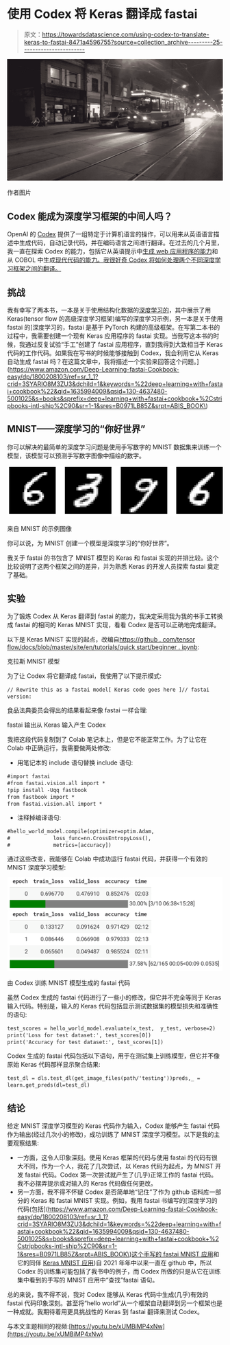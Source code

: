 # 使用 Codex 将 Keras 翻译成 fastai

> 原文：<https://towardsdatascience.com/using-codex-to-translate-keras-to-fastai-8471a4596755?source=collection_archive---------25----------------------->

![](img/ab4031c6c9f56c98ebe029912968de90.png)

作者图片

## Codex 能成为深度学习框架的中间人吗？

OpenAI 的 [Codex](https://openai.com/blog/openai-codex/) 提供了一组特定于计算机语言的操作，可以用来从英语语言描述中生成代码，自动记录代码，并在编码语言之间进行翻译。在过去的几个月里，我一直在探索 Codex 的能力，包括它从英语提示中[生成 web 应用程序的能力](/back-to-the-future-with-codex-and-cobol-766782f5ae8f)和从 COBOL 中生成[现代代码的能力。我很好奇 Codex 将如何处理两个不同深度学习框架之间的翻译。](/codex-translates-cobol-into-javascript-266205d606c0)

## 挑战

我有幸写了两本书，一本是关于使用结构化数据的[深度学习的](https://www.amazon.com/Deep-Learning-Structured-Data-Mark/dp/1617296724/ref=sr_1_1?crid=PJ88C9FDGR0R&dchild=1&keywords=%22deep+learning+with+structured+data%22&qid=1635993870&qsid=130-4637480-5001025&sprefix=deep+learning+with+structured+data+%2Caps%2C100&sr=8-1&sres=1617296724%2C149203486X%2C0439438306%2C1412996481%2CB084TQ5RGK%2C054532114X%2C0545103339%2C3319659626&srpt=ABIS_BOOK)，其中展示了用 Keras(tensor flow 的高级深度学习框架)编写的深度学习示例，另一本是关于使用 fastai 的[深度学习的，fastai 是基于 PyTorch 构建的高级框架。在写第二本书的过程中，我需要创建一个现有 Keras 应用程序的 fastai 实现。当我写这本书的时候，我通过反复试验“手工”创建了 fastai 应用程序，直到我得到大致相当于 Keras 代码的工作代码。如果我在写书的时候能够接触到 Codex，我会利用它从 Keras 自动生成 fastai 吗？在这篇文章中，我将描述一个实验来回答这个问题。](https://www.amazon.com/Deep-Learning-fastai-Cookbook-easy/dp/1800208103/ref=sr_1_1?crid=3SYARIO8M3ZU3&dchild=1&keywords=%22deep+learning+with+fastai+cookbook%22&qid=1635994009&qsid=130-4637480-5001025&s=books&sprefix=deep+learning+with+fastai+cookbook+%2Cstripbooks-intl-ship%2C90&sr=1-1&sres=B0971LB85Z&srpt=ABIS_BOOK\)

## MNIST——深度学习的“你好世界”

你可以解决的最简单的深度学习问题是使用手写数字的 MNIST 数据集来训练一个模型，该模型可以预测手写数字图像中描绘的数字。

![](img/7c0ebdc98de1d313cc156f0200149a90.png)

来自 MNIST 的示例图像

你可以说，为 MNIST 创建一个模型是深度学习的“你好世界”。

我关于 fastai 的书包含了 MNIST 模型的 Keras 和 fastai 实现的并排比较。这个比较说明了这两个框架之间的差异，并为熟悉 Keras 的开发人员探索 fastai 奠定了基础。

## 实验

为了锻炼 Codex 从 Keras 翻译到 fastai 的能力，我决定采用我为我的书手工转换成 fastai 的相同的 Keras MNIST 实现，看看 Codex 是否可以正确地完成翻译。

以下是 Keras MNIST 实现的起点，改编自[https://github . com/tensor flow/docs/blob/master/site/en/tutorials/quick start/beginner . ipynb](https://github.com/tensorflow/docs/blob/master/site/en/tutorials/quickstart/beginner.ipynb):

克拉斯 MNIST 模型

为了让 Codex 将它翻译成 fastai，我使用了以下提示模式:

```
// Rewrite this as a fastai model[ Keras code goes here ]// fastai version:
```

食品法典委员会得出的结果看起来像 fastai 一样合理:

fastai 输出从 Keras 输入产生 Codex

我把这段代码复制到了 Colab 笔记本上，但是它不能正常工作。为了让它在 Colab 中正确运行，我需要做两处修改:

*   用笔记本的 include 语句替换 include 语句:

```
#import fastai
#from fastai.vision.all import * 
!pip install -Uqq fastbook
from fastbook import *
from fastai.vision.all import *
```

*   注释掉编译语句:

```
#hello_world_model.compile(optimizer=optim.Adam,
#              loss_func=nn.CrossEntropyLoss(),
#              metrics=[accuracy])
```

通过这些改变，我能够在 Colab 中成功运行 fastai 代码，并获得一个有效的 MNIST 深度学习模型:

![](img/0a0c05a8b3cb6bbbf6d9a4f0a988c365.png)

由 Codex 训练 MNIST 模型生成的 fastai 代码

虽然 Codex 生成的 fastai 代码进行了一些小的修改，但它并不完全等同于 Keras 输入代码。特别是，输入的 Keras 代码包括显示测试数据集的模型损失和准确性的语句:

```
test_scores = hello_world_model.evaluate(x_test,  y_test, verbose=2) 
print('Loss for test dataset:', test_scores[0])
print('Accuracy for test dataset:', test_scores[1])
```

Codex 生成的 fastai 代码包括以下语句，用于在测试集上训练模型，但它并不像原始 Keras 代码那样显示聚合结果:

```
test_dl = dls.test_dl(get_image_files(path/'testing'))preds,_ = learn.get_preds(dl=test_dl)
```

## 结论

给定 MNIST 深度学习模型的 Keras 代码作为输入，Codex 能够产生 fastai 代码作为输出(经过几次小的修改)，成功训练了 MNIST 深度学习模型。以下是我的主要观察结果:

*   一方面，这令人印象深刻。使用 Keras 框架的代码与使用 fastai 的代码有很大不同，作为一个人，我花了几次尝试，以 Keras 代码为起点，为 MNIST 开发 fastai 代码。Codex 第一次尝试就产生了(几乎)正常工作的 fastai 代码。我不必摆弄提示或对输入的 Keras 代码做任何更改。
*   另一方面，我不得不怀疑 Codex 是否简单地“记住”了作为 github 语料库一部分的 Keras 和 fastai MNIST 实现。例如，我用 fastai 书编写的[深度学习的代码(包括](https://www.amazon.com/Deep-Learning-fastai-Cookbook-easy/dp/1800208103/ref=sr_1_1?crid=3SYARIO8M3ZU3&dchild=1&keywords=%22deep+learning+with+fastai+cookbook%22&qid=1635994009&qsid=130-4637480-5001025&s=books&sprefix=deep+learning+with+fastai+cookbook+%2Cstripbooks-intl-ship%2C90&sr=1-1&sres=B0971LB85Z&srpt=ABIS_BOOK\)[这个手写的 fastai MNIST 应用](https://github.com/PacktPublishing/Deep-Learning-with-fastai-Cookbook/blob/main/ch1/mnist_hello_world.ipynb)和它的同伴 [Keras MNIST 应用](https://github.com/PacktPublishing/Deep-Learning-with-fastai-Cookbook/blob/main/ch1/keras_sequential_api_hello_world.py))自 2021 年年中以来一直在 github 中，所以 Codex 的训练集可能包括了我书中的例子，而 Codex 所做的只是从它在训练集中看到的手写的 MNIST 应用中“查找”fastai 语句。

总的来说，我不得不说，我对 Codex 能够从 Keras 代码中生成(几乎)有效的 fastai 代码印象深刻。甚至将“hello world”从一个框架自动翻译到另一个框架也是一种成就。我期待着用更具挑战性的 Keras 到 fastai 翻译来测试 Codex。

与本文主题相同的视频:[https://youtu.be/xUMBiMP4xNw](https://youtu.be/xUMBiMP4xNw)